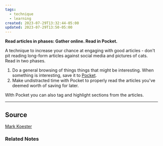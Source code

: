 ```yaml
---
tags:
  - technique
  - learning
created: 2023-07-29T13:32:44-05:00
updated: 2023-07-29T13:50-05:00
---
```

**Read articles in phases: Gather online. Read in Pocket.**

A technique to increase your chance at engaging with good articles - don't pit reading long-form articles against social media and pictures of cats. Read in two phases.

1. Do a general browsing of things things that might be interesting. When something is interesting, save it to [Pocket](http://www.getpocket.com).
2. Make undistracted time with Pocket to properly read the articles you've deemed worth of saving for later.

WIth Pocket you can also tag and highlight sections from the articles.

---

## Source

[Mark Koester](http://www.markwk.com/2013/05/on-reading.html)

### Related Notes